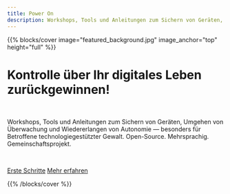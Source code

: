 ```yaml
---
title: Power On
description: Workshops, Tools und Anleitungen zum Sichern von Geräten, Umgehen von Überwachung und Wiedererlangen von Autonomie — besonders für Betroffene technologiegestützter Gewalt. Open-Source. Mehrsprachig. Gemeinschaftsprojekt.
---
```


{{% blocks/cover image="featured_background.jpg" image_anchor="top" height="full" %}}

<h1>Kontrolle über Ihr digitales Leben zurückgewinnen!</h1>

<p><br></p>

<p>
Workshops, Tools und Anleitungen zum Sichern von Geräten, Umgehen von Überwachung und Wiedererlangen von Autonomie — besonders für Betroffene technologiegestützter Gewalt. Open-Source. Mehrsprachig. Gemeinschaftsprojekt.
</p>

<p><br></p>

<a class="btn btn-lg btn-primary" href="docs/anleitungen/">Erste Schritte</a>
<a class="btn btn-lg btn-secondary" href="uber-uns/">Mehr erfahren</a>

{{% /blocks/cover %}}
